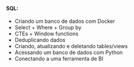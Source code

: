 #### SQL:
- Criando um banco de dados com Docker
- Select + Where + Group by
- CTEs + Window functions
- Deduplicando dados
- Criando, atualizando e deletando tables/views
- Acessando um banco de dados com Python
- Conectando a uma ferramenta de BI
